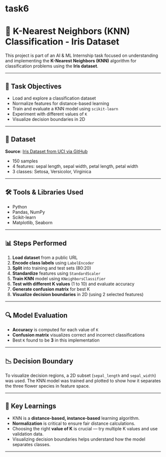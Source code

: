 # task6
# 🌸 K-Nearest Neighbors (KNN) Classification - Iris Dataset

This project is part of an AI & ML Internship task focused on understanding and implementing the **K-Nearest Neighbors (KNN)** algorithm for classification problems using the **Iris dataset**.

---

## 📌 Task Objectives

- Load and explore a classification dataset
- Normalize features for distance-based learning
- Train and evaluate a KNN model using `scikit-learn`
- Experiment with different values of `K`
- Visualize decision boundaries in 2D

---

## 📂 Dataset

**Source**: [Iris Dataset from UCI via GitHub](https://raw.githubusercontent.com/uiuc-cse/data-fa14/gh-pages/data/iris.csv)  
- 150 samples
- 4 features: sepal length, sepal width, petal length, petal width
- 3 classes: Setosa, Versicolor, Virginica

---

## 🛠️ Tools & Libraries Used

- Python
- Pandas, NumPy
- Scikit-learn
- Matplotlib, Seaborn

---

## 📊 Steps Performed

1. **Load dataset** from a public URL
2. **Encode class labels** using `LabelEncoder`
3. **Split** into training and test sets (80:20)
4. **Standardize** features using `StandardScaler`
5. **Train KNN** model using `KNeighborsClassifier`
6. **Test with different K values** (1 to 10) and evaluate accuracy
7. **Generate confusion matrix** for best K
8. **Visualize decision boundaries** in 2D (using 2 selected features)

---

## 🔍 Model Evaluation

- **Accuracy** is computed for each value of `K`
- **Confusion matrix** visualizes correct and incorrect classifications
- Best `K` found to be **3** in this implementation

---

## 📉 Decision Boundary

To visualize decision regions, a 2D subset (`sepal_length` and `sepal_width`) was used. The KNN model was trained and plotted to show how it separates the three flower species in feature space.


---

## 🧠 Key Learnings

- KNN is a **distance-based, instance-based** learning algorithm.
- **Normalization** is critical to ensure fair distance calculations.
- Choosing the right **value of K** is crucial — try multiple K values and use validation data.
- Visualizing decision boundaries helps understand how the model separates classes.

---


